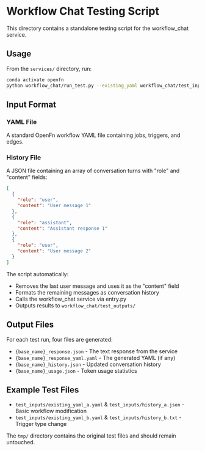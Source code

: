 # Workflow Chat Testing Script

This directory contains a standalone testing script for the workflow_chat service.

## Usage

From the `services/` directory, run:

```bash
conda activate openfn
python workflow_chat/run_test.py --existing_yaml workflow_chat/test_inputs/existing_yaml_a.yaml --history workflow_chat/test_inputs/history_a.json
```

## Input Format

### YAML File
A standard OpenFn workflow YAML file containing jobs, triggers, and edges.

### History File
A JSON file containing an array of conversation turns with "role" and "content" fields:
```json
[
  {
    "role": "user",
    "content": "User message 1"
  },
  {
    "role": "assistant", 
    "content": "Assistant response 1"
  },
  {
    "role": "user",
    "content": "User message 2"
  }
]
```

The script automatically:
- Removes the last user message and uses it as the "content" field
- Formats the remaining messages as conversation history
- Calls the workflow_chat service via entry.py
- Outputs results to `workflow_chat/test_outputs/`

## Output Files

For each test run, four files are generated:
- `{base_name}_response.json` - The text response from the service
- `{base_name}_response_yaml.yaml` - The generated YAML (if any)
- `{base_name}_history.json` - Updated conversation history
- `{base_name}_usage.json` - Token usage statistics

## Example Test Files

- `test_inputs/existing_yaml_a.yaml` & `test_inputs/history_a.json` - Basic workflow modification
- `test_inputs/existing_yaml_b.yaml` & `test_inputs/history_b.txt` - Trigger type change

The `tmp/` directory contains the original test files and should remain untouched. 